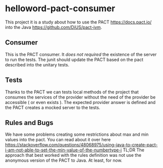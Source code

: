 # helloword-pact-consumer

This project it is a study about how to use the PACT https://docs.pact.io/ into the Java https://github.com/DiUS/pact-jvm.
    
## Consumer

This is the PACT consumer. It *does not required* the existence of the server to run the tests. The junit should update the 
PACT based on the pact described into the unitary tests.

## Tests

Thanks to the PACT we can tests local methods of the project that consumes the services of the provider without the need of the provider be accessible ( or even exists ).
    The expected provider answer is defined and the PACT creates a mocked server to the tests.
    
## Rules and Bugs

We have some problems creating some restrictions about max and min values into the pact. You can read about it over here https://stackoverflow.com/questions/48068975/using-java-to-create-pact-i-am-not-able-to-set-the-min-value-of-the-numbertype-i
     TL;DR The approach that best worked with the rules definition was not use the anonymous version of the PACT to Java. At least, for now.
    
